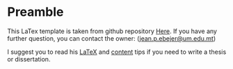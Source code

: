 # Preamble

This LaTex template is taken from github repository [Here](https://github.com/jp-um/university_of_malta_LaTeX_dissertation_template/blob/master/dissertation_main.pdf).
If you have any further question, you can contact the owner: (jean.p.ebejer@um.edu.mt)

I suggest you to read his [LaTeX](https://bitsilla.com/blog/2019/01/latex-tips-for-your-dissertation-or-project-write-up/) and [content](https://bitsilla.com/blog/2019/03/content-tips-for-your-dissertation-or-project-write-up/) tips if you need to write a thesis or dissertation.

